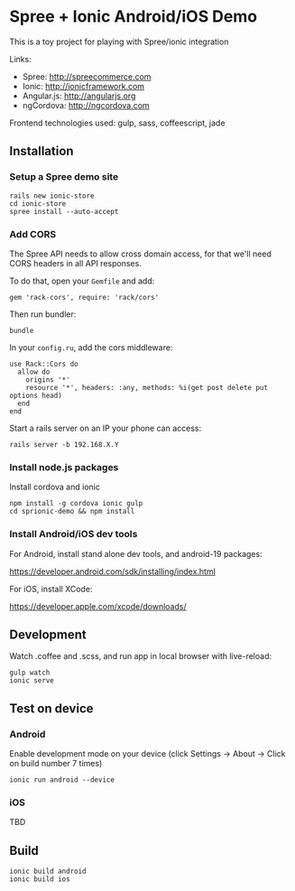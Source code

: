 # Spree + Ionic Android/iOS Demo

This is a toy project for playing with Spree/ionic integration

Links:

- Spree: http://spreecommerce.com
- Ionic: http://ionicframework.com
- Angular.js: http://angularjs.org
- ngCordova: http://ngcordova.com

Frontend technologies used: gulp, sass, coffeescript, jade

## Installation

### Setup a Spree demo site

```
rails new ionic-store
cd ionic-store
spree install --auto-accept
```

### Add CORS

The Spree API needs to allow cross domain access, for that we'll need CORS headers in all API responses.

To do that, open your `Gemfile` and add:

```
gem 'rack-cors', require: 'rack/cors'
```

Then run bundler:

```
bundle
```

In your `config.ru`, add the cors middleware:

```
use Rack::Cors do
  allow do
    origins '*'
    resource '*', headers: :any, methods: %i(get post delete put options head)
  end
end
```

Start a rails server on an IP your phone can access:

```
rails server -b 192.168.X.Y
```

### Install node.js packages

Install cordova and ionic

```
npm install -g cordova ionic gulp
cd sprionic-demo && npm install
```

### Install Android/iOS dev tools

For Android, install stand alone dev tools, and android-19 packages:

https://developer.android.com/sdk/installing/index.html

For iOS, install XCode:

https://developer.apple.com/xcode/downloads/

## Development

Watch .coffee and .scss, and run app in local browser with live-reload:

```
gulp watch
ionic serve
```

## Test on device

### Android

Enable development mode on your device (click Settings -> About -> Click on build number 7 times)

```
ionic run android --device
```

### iOS

TBD

## Build

```
ionic build android
ionic build ios
```
